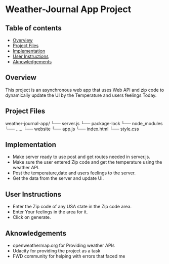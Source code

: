 # Weather-Journal App Project

## Table of contents
* [Overview](#overview)
* [Project Files](#project-files)
* [Implementation](#implementation)
* [User Instructions](#User-instructions)
* [Aknowledgements](#aknowledgements)

## Overview
This project is an asynchronous web app that uses Web API and zip code to dynamically update the UI by the Temperature and users feelings Today. 

## Project Files
weather-journal-app/
└── server.js
└── package-lock
└──  node_modules
     └── ..... 
└──  website 
     └── app.js
     └── index.html
     └── style.css
     
## Implementation
* Make server ready to use post and get routes needed in server.js.
* Make sure the user entered Zip code and get the temperature using the weather API.
* Post the temperature,date and users feelings to the server.
* Get the data from the server and update UI.

## User Instructions 
* Enter the Zip code of any USA state in the Zip code area.
* Enter Your feelings in the area for it.
* Click on generate.

## Aknowledgements
* openweathermap.org for Providing weather APIs
* Udacity for providing the project as a task
* FWD community for helping with errors that faced me


